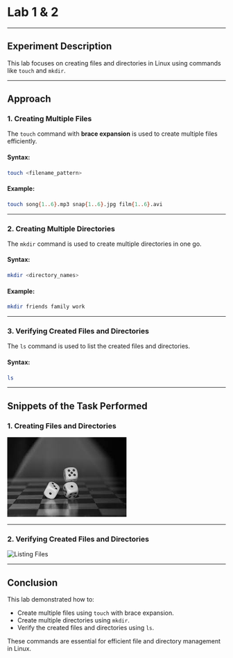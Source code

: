# Lab 1 & 2

---

## Experiment Description
This lab focuses on creating files and directories in Linux using commands like `touch` and `mkdir`.

---

## Approach

### 1. Creating Multiple Files
The `touch` command with **brace expansion** is used to create multiple files efficiently.

#### Syntax:
```bash
touch <filename_pattern>
```

#### Example:
```bash
touch song{1..6}.mp3 snap{1..6}.jpg film{1..6}.avi
```

---

### 2. Creating Multiple Directories
The `mkdir` command is used to create multiple directories in one go.

#### Syntax:
```bash
mkdir <directory_names>
```

#### Example:
```bash
mkdir friends family work
```

---

### 3. Verifying Created Files and Directories
The `ls` command is used to list the created files and directories.

#### Syntax:
```bash
ls
```

---

## Snippets of the Task Performed

### 1. Creating Files and Directories
![Creating Files and Directories](screenshot/1.jpeg)

---

### 2. Verifying Created Files and Directories
![Listing Files](screenshots/1.jpeg)

---

## Conclusion
This lab demonstrated how to:
- Create multiple files using `touch` with brace expansion.
- Create multiple directories using `mkdir`.
- Verify the created files and directories using `ls`.

These commands are essential for efficient file and directory management in Linux.
